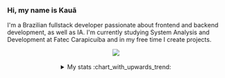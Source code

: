 ### Hi, my name is Kauã

I'm a Brazilian fullstack developer passionate about frontend and backend development, as well as IA. I'm currently studying System Analysis and Development at Fatec Carapicuíba 
and in my free time I create projects.

<div align="center">
  <img src="https://skillicons.dev/icons?i=js,ts,html,css,py,java,cs,dotnet,react,postgres,docker"/>
</div>
</br>

<details align="center">
  <summary>My stats :chart_with_upwards_trend:</summary>
  <br/>
  <a href="https://github.com/kkauadev" align="center">
    <img src="https://github-readme-stats.vercel.app/api/top-langs/?username=kkauadev&layout=compact&card_width=400px&show_icons=true&icon_color=2F81F7&bg_color=0D1117&title_color=2F81F7&text_color=f0f6fc&icon_color=2F81F7&hide_border=true" />
  </a>
</details>

